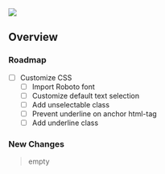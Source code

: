 <img src="https://img.shields.io/badge/License-MIT-orange">

<br>

## Overview

### Roadmap
- [ ] Customize CSS
    - [ ] Import Roboto font
    - [ ] Customize default text selection
    - [ ] Add unselectable class
    - [ ] Prevent underline on anchor html-tag
    - [ ] Add underline class

### New Changes
> empty

